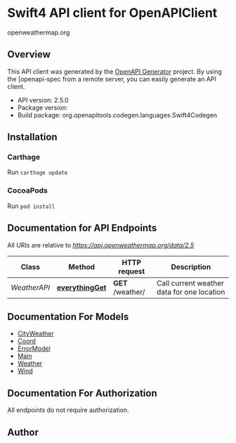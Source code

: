 # Swift4 API client for OpenAPIClient

openweathermap.org

## Overview
This API client was generated by the [OpenAPI Generator](https://openapi-generator.tech) project.  By using the [openapi-spec from a remote server, you can easily generate an API client.

- API version: 2.5.0
- Package version: 
- Build package: org.openapitools.codegen.languages.Swift4Codegen

## Installation

### Carthage

Run `carthage update`

### CocoaPods

Run `pod install`

## Documentation for API Endpoints

All URIs are relative to *https://api.openweathermap.org/data/2.5*

Class | Method | HTTP request | Description
------------ | ------------- | ------------- | -------------
*WeatherAPI* | [**everythingGet**](docs/WeatherAPI.md#everythingget) | **GET** /weather/ | Call current weather data for one location


## Documentation For Models

 - [CityWeather](docs/CityWeather.md)
 - [Coord](docs/Coord.md)
 - [ErrorModel](docs/ErrorModel.md)
 - [Main](docs/Main.md)
 - [Weather](docs/Weather.md)
 - [Wind](docs/Wind.md)


## Documentation For Authorization

 All endpoints do not require authorization.


## Author



